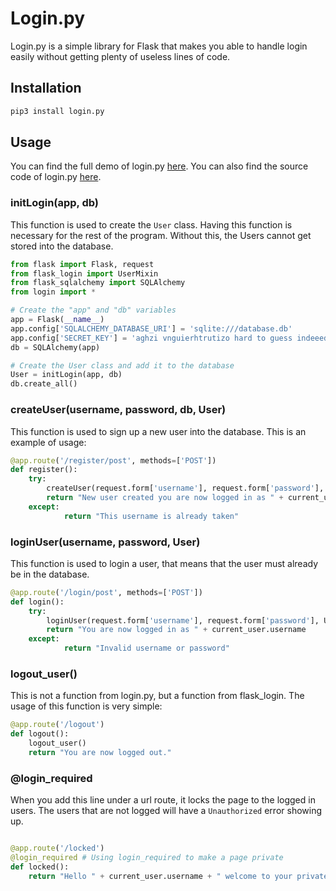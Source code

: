 # Login.py

Login.py is a simple library for Flask that makes you able to handle login easily without getting plenty of useless lines of code.

## Installation

```bash
pip3 install login.py
```

## Usage

You can find the full demo of login.py [here](./login-ex.py). You can also find the source code of login.py [here](./login.py).

### initLogin(app, db)

This function is used to create the `User` class. Having this function is necessary for the rest of the program. Without this, the Users cannot get stored into the database.

```python
from flask import Flask, request
from flask_login import UserMixin
from flask_sqlalchemy import SQLAlchemy
from login import *

# Create the "app" and "db" variables
app = Flask(__name__)
app.config['SQLALCHEMY_DATABASE_URI'] = 'sqlite:///database.db'
app.config['SECRET_KEY'] = 'aghzi vnguierhtrutizo hard to guess indeeed'
db = SQLAlchemy(app)

# Create the User class and add it to the database
User = initLogin(app, db)
db.create_all()
```

### createUser(username, password, db, User)

This function is used to sign up a new user into the database. This is an example of usage:

```python
@app.route('/register/post', methods=['POST'])
def register():
    try:
        createUser(request.form['username'], request.form['password'], db, User)
        return "New user created you are now logged in as " + current_user.username
    except: 
    		return "This username is already taken"
```

### loginUser(username, password, User)

This function is used to login a user, that means that the user must already be in the database.

```python
@app.route('/login/post', methods=['POST'])
def login():
    try:
        loginUser(request.form['username'], request.form['password'], User)
        return "You are now logged in as " + current_user.username
    except: 
    		return "Invalid username or password"
```


### logout_user()

This is not a function from login.py, but a function from flask_login. The usage of this function is very simple:

```python
@app.route('/logout')
def logout(): 
    logout_user()
    return "You are now logged out."
```

### \@login_required

When you add this line under a url route, it locks the page to the logged in users. The users that are not logged will have a `Unauthorized` error showing up.

```python

@app.route('/locked')
@login_required # Using login_required to make a page private
def locked(): 
	return "Hello " + current_user.username + " welcome to your private page."
```